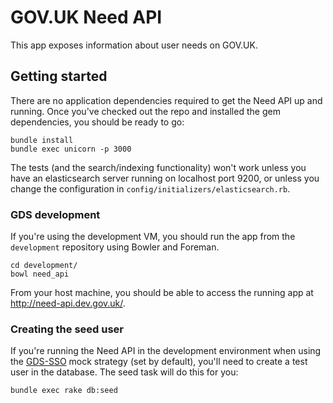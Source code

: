 # GOV.UK Need API

This app exposes information about user needs on GOV.UK.

## Getting started

There are no application dependencies required to get the Need API up and running. Once you've checked out the repo and installed the gem dependencies, you should be ready to go:

    bundle install
    bundle exec unicorn -p 3000

The tests (and the search/indexing functionality) won't work unless you have an elasticsearch server running on localhost port 9200, or unless you change the configuration in `config/initializers/elasticsearch.rb`.

### GDS development

If you're using the development VM, you should run the app from the `development` repository using Bowler and Foreman.

    cd development/
    bowl need_api

From your host machine, you should be able to access the running app at <http://need-api.dev.gov.uk/>.

### Creating the seed user

If you're running the Need API in the development environment when using the [GDS-SSO](https://github.com/alphagov/gds-sso) mock strategy (set by default), you'll need to create a test user in the database. The seed task will do this for you:

    bundle exec rake db:seed
